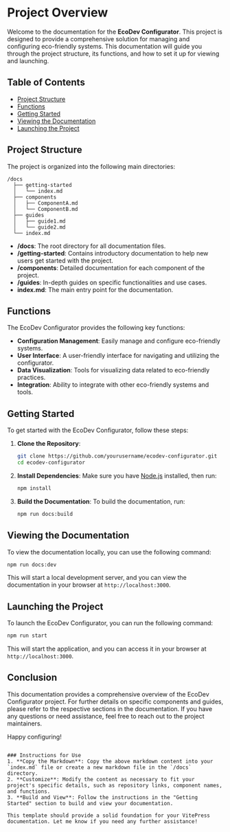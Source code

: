 # Project Overview

Welcome to the documentation for the **EcoDev Configurator**. This project is designed to provide a comprehensive solution for managing and configuring eco-friendly systems. This documentation will guide you through the project structure, its functions, and how to set it up for viewing and launching.

## Table of Contents

- [Project Structure](#project-structure)
- [Functions](#functions)
- [Getting Started](#getting-started)
- [Viewing the Documentation](#viewing-the-documentation)
- [Launching the Project](#launching-the-project)

## Project Structure

The project is organized into the following main directories:

```
/docs
  ├── getting-started
  │   └── index.md
  ├── components
  │   ├── ComponentA.md
  │   └── ComponentB.md
  ├── guides
  │   ├── guide1.md
  │   └── guide2.md
  └── index.md
```

- **/docs**: The root directory for all documentation files.
- **/getting-started**: Contains introductory documentation to help new users get started with the project.
- **/components**: Detailed documentation for each component of the project.
- **/guides**: In-depth guides on specific functionalities and use cases.
- **index.md**: The main entry point for the documentation.

## Functions

The EcoDev Configurator provides the following key functions:

- **Configuration Management**: Easily manage and configure eco-friendly systems.
- **User Interface**: A user-friendly interface for navigating and utilizing the configurator.
- **Data Visualization**: Tools for visualizing data related to eco-friendly practices.
- **Integration**: Ability to integrate with other eco-friendly systems and tools.

## Getting Started

To get started with the EcoDev Configurator, follow these steps:

1. **Clone the Repository**:
   ```bash
   git clone https://github.com/yourusername/ecodev-configurator.git
   cd ecodev-configurator
   ```

2. **Install Dependencies**:
   Make sure you have [Node.js](https://nodejs.org/) installed, then run:
   ```bash
   npm install
   ```

3. **Build the Documentation**:
   To build the documentation, run:
   ```bash
   npm run docs:build
   ```

## Viewing the Documentation

To view the documentation locally, you can use the following command:

```bash
npm run docs:dev
```

This will start a local development server, and you can view the documentation in your browser at `http://localhost:3000`.

## Launching the Project

To launch the EcoDev Configurator, you can run the following command:

```bash
npm run start
```

This will start the application, and you can access it in your browser at `http://localhost:3000`.

## Conclusion

This documentation provides a comprehensive overview of the EcoDev Configurator project. For further details on specific components and guides, please refer to the respective sections in the documentation. If you have any questions or need assistance, feel free to reach out to the project maintainers.

Happy configuring!
```

### Instructions for Use
1. **Copy the Markdown**: Copy the above markdown content into your `index.md` file or create a new markdown file in the `/docs` directory.
2. **Customize**: Modify the content as necessary to fit your project's specific details, such as repository links, component names, and functions.
3. **Build and View**: Follow the instructions in the "Getting Started" section to build and view your documentation.

This template should provide a solid foundation for your VitePress documentation. Let me know if you need any further assistance!